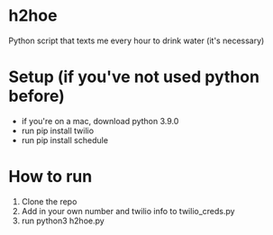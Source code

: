# h2hoe
Python script that texts me every hour to drink water (it's necessary)

# Setup (if you've not used python before)
- if you're on a mac, download python 3.9.0 
- run pip install twilio
- run pip install schedule

# How to run 
1. Clone the repo
2. Add in your own number and twilio info to twilio_creds.py
3. run python3 h2hoe.py


